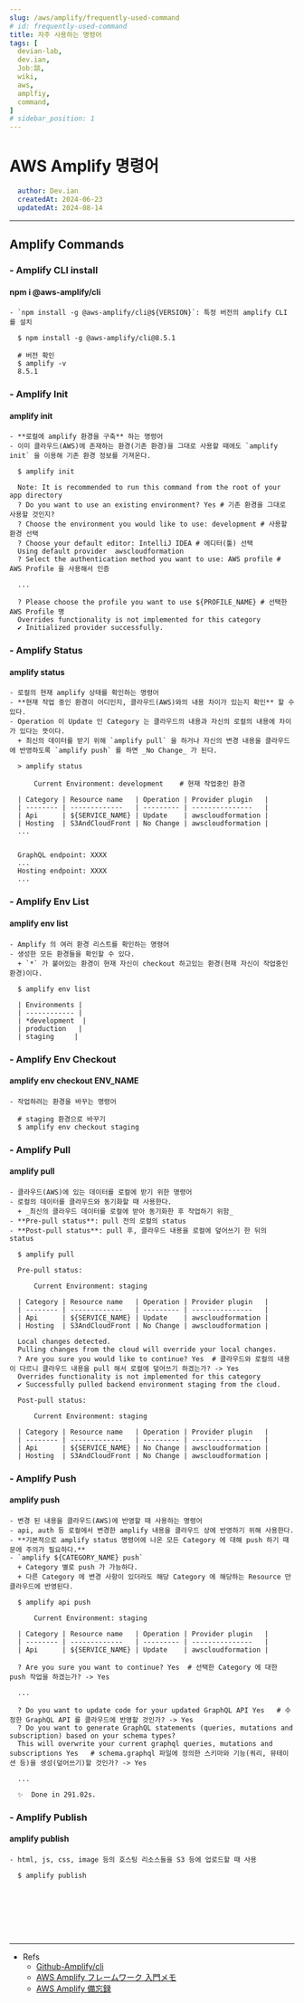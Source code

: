 ```yaml
---
slug: /aws/amplify/frequently-used-command
# id: frequently-used-command
title: 자주 사용하는 명령어
tags: [
  devian-lab, 
  dev.ian,
  Jobː談,
  wiki,
  aws,
  amplfiy,
  command,
]
# sidebar_position: 1
---
```


<!--title -->
# AWS Amplify 명령어
<!--//title -->

<!-- 
```json
{
  "author": "Dev.ian",
  "createdAt": "2024-06-23",
  "updatedAt": "2024-08-14"
}
``` 
-->

```yaml
  author: Dev.ian
  createdAt: 2024-06-23
  updatedAt: 2024-08-14
```

---
 
## Amplify Commands

### - Amplify CLI install

  #### npm i @aws-amplify/cli
  
    - `npm install -g @aws-amplify/cli@${VERSION}`: 특정 버전의 amplify CLI 를 설치

  ```shell
    $ npm install -g @aws-amplify/cli@8.5.1

    # 버전 확인
    $ amplify -v
    8.5.1
  ```

### - Amplify Init

  #### amplify init

    - **로컬에 amplify 환경을 구축** 하는 명령어
    - 이미 클라우드(AWS)에 존재하는 환경(기존 환경)을 그대로 사용할 때에도 `amplify init` 을 이용해 기존 환경 정보를 가져온다.

  ```shell
    $ amplify init

    Note: It is recommended to run this command from the root of your app directory
    ? Do you want to use an existing environment? Yes # 기존 환경을 그대로 사용할 것인지?
    ? Choose the environment you would like to use: development # 사용할 환경 선택
    ? Choose your default editor: IntelliJ IDEA # 에디터(툴) 선택
    Using default provider  awscloudformation
    ? Select the authentication method you want to use: AWS profile # AWS Profile 을 사용해서 인증

    ...

    ? Please choose the profile you want to use ${PROFILE_NAME} # 선택한 AWS Profile 명
    Overrides functionality is not implemented for this category
    ✔ Initialized provider successfully.
  ```

### - Amplify Status

  #### amplify status

    - 로컬의 현재 amplify 상태를 확인하는 명령어
    - **현재 작업 중인 환경이 어디인지, 클라우드(AWS)와의 내용 차이가 있는지 확인** 할 수 있다.
    - Operation 이 Update 인 Category 는 클라우드의 내용과 자신의 로컬의 내용에 차이가 있다는 뜻이다. 
      + 최신의 데이터를 받기 위해 `amplify pull` 을 하거나 자신의 변경 내용을 클라우드에 반영하도록 `amplify push` 를 하면 _No Change_ 가 된다.

  ```shell
    > amplify status

        Current Environment: development	# 현재 작업중인 환경

    | Category | Resource name   | Operation | Provider plugin   |
    | -------- | -------------   | --------- | ---------------   |
    | Api      | ${SERVICE_NAME} | Update    | awscloudformation |
    | Hosting  | S3AndCloudFront | No Change | awscloudformation |
    ...


    GraphQL endpoint: XXXX
    ...
    Hosting endpoint: XXXX
    ...

  ```


### - Amplify Env List 

  #### amplify env list

    - Amplify 의 여러 환경 리스트를 확인하는 명령어
    - 생성한 모든 환경들을 확인할 수 있다.
      + `*` 가 붙어있는 환경이 현재 자신이 checkout 하고있는 환경(현재 자신이 작업중인 환경)이다.
 
  ```shell
    $ amplify env list

    | Environments |
    | ------------ |
    | *development  |
    | production   |
    | staging     |
  ```


### - Amplify Env Checkout

  #### amplify env checkout ENV_NAME

    - 작업하려는 환경을 바꾸는 명령어
  
  ```shell
    # staging 환경으로 바꾸기
    $ amplify env checkout staging
  ```

### - Amplify Pull

  #### amplify pull

    - 클라우드(AWS)에 있는 데이터를 로컬에 받기 위한 명령어
    - 로컬의 데이터를 클라우드와 동기화할 때 사용한다.
      + _최신의 클라우드 데이터를 로컬에 받아 동기화한 후 작업하기 위함_
    - **Pre-pull status**: pull 전의 로컬의 status 
    - **Post-pull status**: pull 후, 클라우드 내용을 로컬에 덮어쓰기 한 뒤의 status 
  
  ```shell
    $ amplify pull

    Pre-pull status:

        Current Environment: staging
        
    | Category | Resource name   | Operation | Provider plugin   |
    | -------- | -------------   | --------- | ---------------   |
    | Api      | ${SERVICE_NAME} | Update    | awscloudformation |
    | Hosting  | S3AndCloudFront | No Change | awscloudformation |

    Local changes detected.
    Pulling changes from the cloud will override your local changes.
    ? Are you sure you would like to continue? Yes	# 클라우드와 로컬의 내용이 다르니 클라우드 내용을 pull 해서 로컬에 덮어쓰기 하겠는가? -> Yes 
    Overrides functionality is not implemented for this category
    ✔ Successfully pulled backend environment staging from the cloud.

    Post-pull status:

        Current Environment: staging
        
    | Category | Resource name   | Operation | Provider plugin   |
    | -------- | -------------   | --------- | ---------------   |
    | Api      | ${SERVICE_NAME} | No Change | awscloudformation |
    | Hosting  | S3AndCloudFront | No Change | awscloudformation |
  ```

  
### - Amplify Push

  #### amplify push

    - 변경 된 내용을 클라우드(AWS)에 반영할 때 사용하는 명령어
    - api, auth 등 로컬에서 변경한 amplify 내용을 클라우드 상에 반영하기 위해 사용한다.
    - **기본적으로 amplify status 명령어에 나온 모든 Category 에 대해 push 하기 때문에 주의가 필요하다.**
    - `amplify ${CATEGORY_NAME} push`
      + Category 별로 push 가 가능하다. 
      + 다른 Category 에 변경 사항이 있더라도 해당 Category 에 해당하는 Resource 만 클라우드에 반영된다.

  ```shell
    $ amplify api push

        Current Environment: staging
    
    | Category | Resource name   | Operation | Provider plugin   |
    | -------- | -------------   | --------- | ---------------   |
    | Api      | ${SERVICE_NAME} | Update    | awscloudformation |

    ? Are you sure you want to continue? Yes  # 선택한 Category 에 대한 push 작업을 하겠는가? -> Yes

    ...

    ? Do you want to update code for your updated GraphQL API Yes	# 수정한 GraphQL API 를 클라우드에 반영할 것인가? -> Yes
    ? Do you want to generate GraphQL statements (queries, mutations and subscription) based on your schema types?
    This will overwrite your current graphql queries, mutations and subscriptions Yes	# schema.graphql 파일에 정의한 스키마와 기능(쿼리, 뮤테이션 등)을 생성(덮어쓰기)할 것인가? -> Yes

    ...

    ✨  Done in 291.02s.
  ```
  

### - Amplify Publish

  #### amplify publish

    - html, js, css, image 등의 호스팅 리소스들을 S3 등에 업로드할 때 사용
  
  ```shell
    $ amplify publish
  ```



<br /><br /><br /><br /><br />

--- 
- Refs
  + [Github-Amplify/cli](https://github.com/aws-amplify/amplify-cli#readme)
  + [AWS Amplify フレームワーク 入門メモ](https://qiita.com/rubytomato@github/items/5d9b6e184b615f974f28)
  + [AWS Amplify 備忘録](https://qiita.com/propella/items/38e3906a4573fdfca202#%E6%97%A2%E5%AD%98%E3%81%AE%E3%83%97%E3%83%AD%E3%82%B8%E3%82%A7%E3%82%AF%E3%83%88%E3%81%AB%E5%8F%82%E5%8A%A0%E3%81%99%E3%82%8B)

